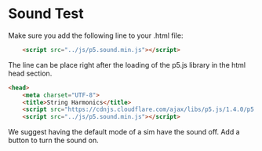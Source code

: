 # Sound Test

Make sure you add the following line to your .html file:

```html
    <script src="../js/p5.sound.min.js"></script>
```

The line can be place right after the loading of the p5.js library in the html head section.

```html
<head>
    <meta charset="UTF-8">
    <title>String Harmonics</title>
    <script src="https://cdnjs.cloudflare.com/ajax/libs/p5.js/1.4.0/p5.js"></script>
    <script src="../js/p5.sound.min.js"></script>
```

We suggest having the default mode of a sim have the sound off.  Add
a button to turn the sound on.


